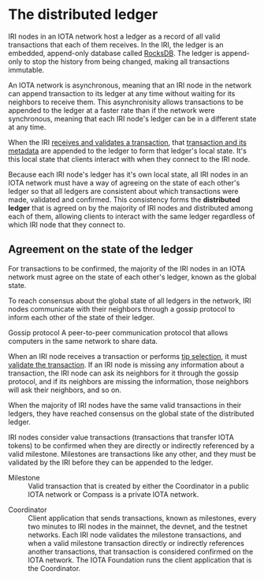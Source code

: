 # The distributed ledger

IRI nodes in an IOTA network host a ledger as a record of all valid transactions that each of them receives. In the IRI, the ledger is an embedded, append-only database called [RocksDB](https://rocksdb.org/). The ledger is append-only to stop the history from being changed, making all transactions immutable.

An IOTA network is asynchronous, meaning that an IRI node in the network can append transaction to its ledger at any time without waiting for its neighbors to receive them. This asynchronisity allows transactions to be appended to the ledger at a faster rate than if the network were synchronous, meaning that each IRI node's ledger can be in a different state at any time.

When the IRI [receives and validates a transaction](/concepts/transaction-validation.md), that [transaction and its metadata](/references/data-in-the-ledger.md) are appended to the ledger to form that ledger's local state. It's this local state that clients interact with when they connect to the IRI node.

Because each IRI node's ledger has it's own local state, all IRI nodes in an IOTA network must have a way of agreeing on the state of each other's ledger so that all ledgers are consistent about which transactions were made, validated and confirmed. This consistency forms the **distributed ledger** that is agreed on by the majority of IRI nodes and distributed among each of them, allowing clients to interact with the same ledger regardless of which IRI node that they connect to.

## Agreement on the state of the ledger

For transactions to be confirmed, the majority of the IRI nodes in an IOTA network must agree on the state of each other's ledger, known as the global state.

To reach consensus about the global state of all ledgers in the network, IRI nodes communicate with their neighbors through a gossip protocol to inform each other of the state of their ledger.

Gossip protocol A peer-to-peer communication protocol that allows computers in the same network to share data.

When an IRI node receives a transaction or performs [tip selection](/tip-selection.md), it must [validate the transaction](/transaction-validation.md). If an IRI node is missing any information about a transaction, the IRI node can ask its neighbors for it through the gossip protocol, and if its neighbors are missing the information, those neighbors will ask their neighbors, and so on.

When the majority of IRI nodes have the same valid transactions in their ledgers, they have reached consensus on the global state of the distributed ledger.

IRI nodes consider value transactions (transactions that transfer IOTA tokens) to be confirmed when they are directly or indirectly referenced by a valid milestone. Milestones are transactions like any other, and they must be validated by the IRI before they can be appended to the ledger.

<dl>
  
<dt>Milestone</dt>
<dd>Valid transaction that is created by either the Coordinator in a public IOTA network or Compass is a private IOTA network.</dd>
</dl>

<dl>
  
<dt>Coordinator</dt>
<dd>Client application that sends transactions, known as milestones, every two minutes to IRI nodes in the mainnet, the devnet, and the testnet networks. Each IRI node validates the milestone transactions, and when a valid milestone transaction directly or indirectly references another transactions, that transaction is considered confirmed on the IOTA network. The IOTA Foundation runs the client application that is the Coordinator. </dd>
</dl>